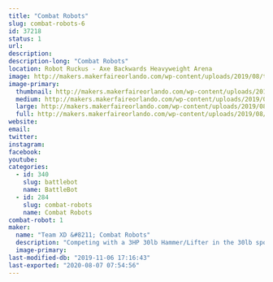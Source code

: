 ```yaml
---
title: "Combat Robots"
slug: combat-robots-6
id: 37218
status: 1
url: 
description:
description-long: "Combat Robots"
location: Robot Ruckus - Axe Backwards Heavyweight Arena
image: http://makers.makerfaireorlando.com/wp-content/uploads/2019/08/team-xd-1024x768.jpg
image-primary:
  thumbnail: http://makers.makerfaireorlando.com/wp-content/uploads/2019/08/team-xd-150x150.jpg
  medium: http://makers.makerfaireorlando.com/wp-content/uploads/2019/08/team-xd-300x225.jpg
  large: http://makers.makerfaireorlando.com/wp-content/uploads/2019/08/team-xd-1024x768.jpg
  full: http://makers.makerfaireorlando.com/wp-content/uploads/2019/08/team-xd.jpg
website: 
email: 
twitter: 
instagram: 
facebook: 
youtube: 
categories:
  - id: 340
    slug: battlebot
    name: BattleBot
  - id: 284
    slug: combat-robots
    name: Combat Robots
combat-robot: 1
maker:
  name: "Team XD &#8211; Combat Robots"
  description: "Competing with a 3HP 30lb Hammer/Lifter in the 30lb sportsman class, and hoping to bring our 250lb Battlebot flipper SubZero"
  image-primary: 
last-modified-db: "2019-11-06 17:16:43"
last-exported: "2020-08-07 07:54:56"
---
```

